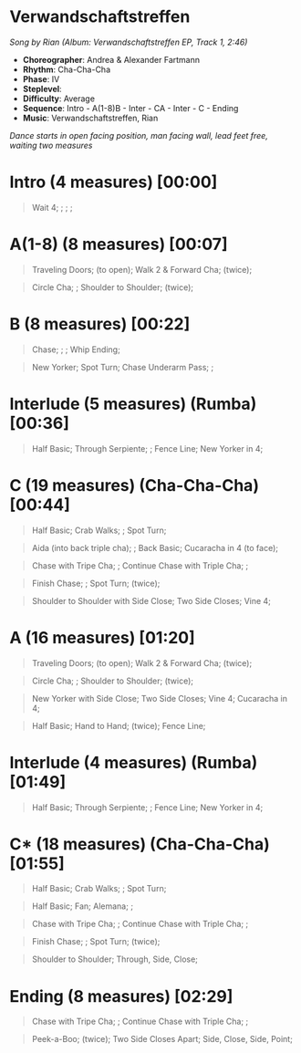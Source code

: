 # Verwandschaftstreffen
*Song by Rian (Album: Verwandschaftstreffen EP, Track 1, 2:46)*
 
* **Choreographer**: Andrea & Alexander Fartmann
* **Rhythm**: Cha-Cha-Cha
* **Phase**: IV
* **Steplevel**: 
* **Difficulty**: Average
* **Sequence**: Intro - A(1-8)B - Inter - CA - Inter - C - Ending
* **Music**: Verwandschaftstreffen, Rian
 
*Dance starts in open facing position, man facing wall, lead feet free, waiting two measures*
 
# Intro (4 measures) [00:00]

> Wait 4; ; ; ;

# A(1-8) (8 measures) [00:07]

> Traveling Doors; (to open); Walk 2 & Forward Cha; (twice);

> Circle Cha; ; Shoulder to Shoulder; (twice);

# B (8 measures) [00:22]

> Chase; ; ; Whip Ending;

> New Yorker; Spot Turn; Chase Underarm Pass; ;

# Interlude (5 measures) (Rumba) [00:36]

> Half Basic; Through Serpiente; ; Fence Line; New Yorker in 4;

# C (19 measures) (Cha-Cha-Cha) [00:44]

> Half Basic; Crab Walks; ; Spot Turn;

> Aida (into back triple cha); ; Back Basic; Cucaracha in 4 (to face);

> Chase with Tripe Cha; ; Continue Chase with Triple Cha; ;

> Finish Chase; ; Spot Turn; (twice);

> Shoulder to Shoulder with Side Close; Two Side Closes; Vine 4;

# A (16 measures) [01:20]

> Traveling Doors; (to open); Walk 2 & Forward Cha; (twice);

> Circle Cha; ; Shoulder to Shoulder; (twice);

> New Yorker with Side Close; Two Side Closes; Vine 4; Cucaracha in 4;

> Half Basic; Hand to Hand; (twice); Fence Line;

# Interlude (4 measures) (Rumba) [01:49]

> Half Basic; Through Serpiente; ; Fence Line; New Yorker in 4;

# C* (18 measures) (Cha-Cha-Cha) [01:55]

> Half Basic; Crab Walks; ; Spot Turn;

> Half Basic; Fan; Alemana; ;

> Chase with Tripe Cha; ; Continue Chase with Triple Cha; ;

> Finish Chase; ; Spot Turn; (twice);

> Shoulder to Shoulder; Through, Side, Close;

# Ending (8 measures) [02:29]

> Chase with Tripe Cha; ; Continue Chase with Triple Cha; ;

> Peek-a-Boo; (twice); Two Side Closes Apart; Side, Close, Side, Point;
